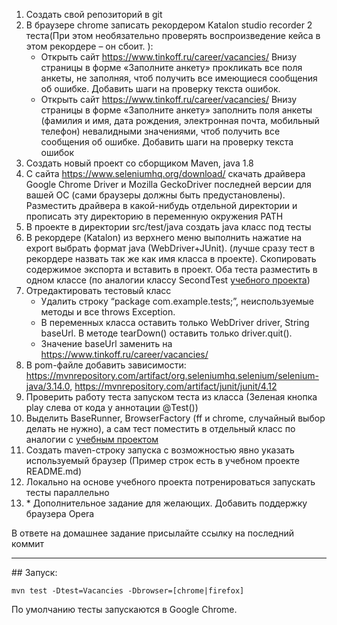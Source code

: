 1. Создать свой репозиторий в git
2. В браузере chrome записать рекордером Katalon studio recorder 2 теста(При этом необязательно проверять воспроизведение кейса в этом рекордере – он сбоит.  ):
    * Открыть сайт https://www.tinkoff.ru/career/vacancies/
  Внизу страницы в форме «Заполните анкету» прокликать все поля анкеты, не заполняя, чтоб получить все имеющиеся сообщения об ошибке.
  Добавить шаги на проверку текста ошибок.
    * Открыть сайт https://www.tinkoff.ru/career/vacancies/
Внизу страницы в форме «Заполните анкету» заполнить поля анкеты (фамилия и имя, дата рождения, электронная почта, мобильный телефон) невалидными значениями, чтоб получить все сообщения об ошибке. 
Добавить шаги на проверку текста ошибок
3. Создать новый проект со сборщиком Maven, java 1.8
4. С сайта https://www.seleniumhq.org/download/ скачать драйвера Google Chrome Driver и Mozilla GeckoDriver последней версии для вашей ОС (сами браузеры должны быть предустановлены). Разместить драйвера в какой-нибудь отдельной директории и прописать эту директорию в переменную окружения PATH
5. В проекте в директории src/test/java создать java класс под тесты 
6. В рекордере (Katalon) из верхнего меню выполнить нажатие на export выбрать формат java (WebDriver+JUnit). (лучше сразу тест в рекордере назвать так же как имя класса в проекте). Скопировать содержимое экспорта и вставить в проект. Оба теста разместить в одном классе (по аналогии классу SecondTest [учебного проекта](https://github.com/vchuchkalov/web-qa-training/tree/lesson1/src/test/java))
7. Отредактировать тестовый класс
    * Удалить строку “package com.example.tests;”, неиспользуемые методы и все throws Exception. 
    * В переменных класса оставить только WebDriver driver, String baseUrl. В методе tearDown() оставить только driver.quit(). 
    * Значение baseUrl заменить на https://www.tinkoff.ru/career/vacancies/
8. В pom-файле добавить зависимости:
 https://mvnrepository.com/artifact/org.seleniumhq.selenium/selenium-java/3.14.0, https://mvnrepository.com/artifact/junit/junit/4.12
9. Проверить работу теста запуском теста из класса (Зеленая кнопка play слева от кода у аннотации @Test())
10. Выделить BaseRunner, BrowserFactory (ff и chrome, случайный выбор делать не нужно), а сам тест поместить в отдельный класс по аналогии с [учебным проектом](https://github.com/vchuchkalov/web-qa-training/tree/lesson1/src/test/java)
11. Создать maven-строку запуска с возможностью явно указать используемый браузер (Пример строк есть в учебном проекте README.md)
12. Локально на основе учебного проекта потренироваться запускать тесты параллельно
13. \* Дополнительное задание для желающих. Добавить поддержку браузера Opera

В ответе на домашнее задание присылайте ссылку на последний коммит
<hr>
## Запуск:

``mvn test -Dtest=Vacancies -Dbrowser=[chrome|firefox]``

По умолчанию тесты запускаются в Google Chrome.
